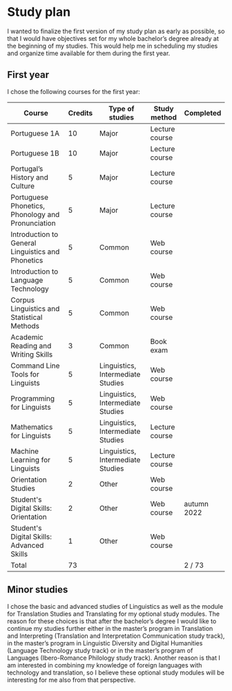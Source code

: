 # Study plan

I wanted to finalize the first version of my study plan as early as possible, so that I would have objectives set for my whole bachelor’s degree already at the beginning of my studies. This would help me in scheduling my studies and organize time available for them during the first year.

## First year

I chose the following courses for the first year:

| Course        | Credits | Type of studies | Study method | Completed |
|---------------|---------|-----------------|----------|-----------|
| Portuguese 1A | 10      | Major | Lecture course | |
| Portuguese 1B | 10      | Major | Lecture course | |
| Portugal’s History and Culture | 5 | Major | Lecture course | |
| Portuguese Phonetics, Phonology and Pronunciation | 5 | Major | Lecture course | |
| Introduction to General Linguistics and Phonetics | 5 | Common | Web course | |
| Introduction to Language Technology | 5 | Common | Web course | |
| Corpus Linguistics and Statistical Methods | 5 | Common | Web course | |
| Academic Reading and Writing Skills | 3 | Common | Book exam | |
| Command Line Tools for Linguists | 5 | Linguistics, Intermediate Studies | Web course | |
| Programming for Linguists  | 5 | Linguistics, Intermediate Studies | Web course | |
| Mathematics for Linguists | 5 | Linguistics, Intermediate Studies | Lecture course | |
| Machine Learning for Linguists | 5 | Linguistics, Intermediate Studies | Lecture course | |
| Orientation Studies | 2 | Other | Web course | |
| Student's Digital Skills: Orientation | 2 | Other | Web course | autumn 2022 |
| Student's Digital Skills: Advanced Skills | 1 | Other | Web course | |
| Total | 73 |  |  | 2 / 73 |

## Minor studies

I chose the basic and advanced studies of Linguistics as well as the module for Translation Studies and Translating for my optional study modules. The reason for these choices is that after the bachelor’s degree I would like to continue my studies further either in the master’s program in Translation and Interpreting (Translation and Interpretation Communication study track), in the master’s program in Linguistic Diversity and Digital Humanities (Language Technology study track) or in the master’s program of Languages (Ibero-Romance Philology study track). Another reason is that I am interested in combining my knowledge of foreign languages with technology and translation, so I believe these optional study modules will be interesting for me also from that perspective.

